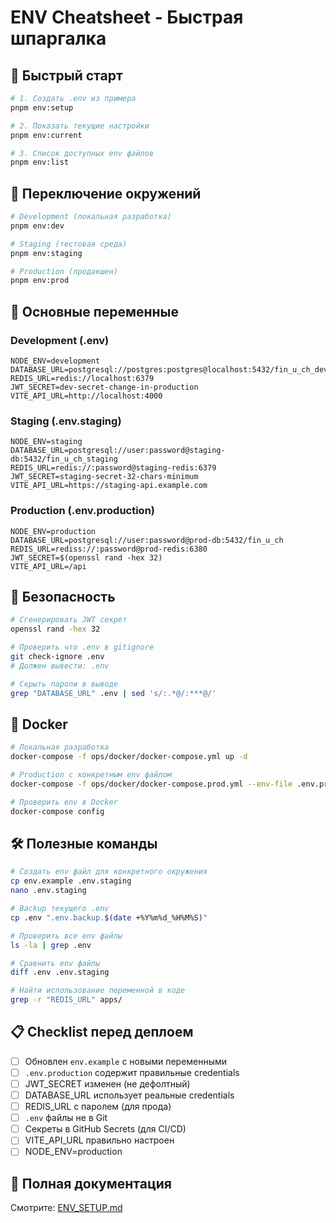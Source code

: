 # ENV Cheatsheet - Быстрая шпаргалка

## 🚀 Быстрый старт

```bash
# 1. Создать .env из примера
pnpm env:setup

# 2. Показать текущие настройки
pnpm env:current

# 3. Список доступных env файлов
pnpm env:list
```

## 🔄 Переключение окружений

```bash
# Development (локальная разработка)
pnpm env:dev

# Staging (тестовая среда)
pnpm env:staging

# Production (продакшен)
pnpm env:prod
```

## 📝 Основные переменные

### Development (.env)

```env
NODE_ENV=development
DATABASE_URL=postgresql://postgres:postgres@localhost:5432/fin_u_ch_dev
REDIS_URL=redis://localhost:6379
JWT_SECRET=dev-secret-change-in-production
VITE_API_URL=http://localhost:4000
```

### Staging (.env.staging)

```env
NODE_ENV=staging
DATABASE_URL=postgresql://user:password@staging-db:5432/fin_u_ch_staging
REDIS_URL=redis://:password@staging-redis:6379
JWT_SECRET=staging-secret-32-chars-minimum
VITE_API_URL=https://staging-api.example.com
```

### Production (.env.production)

```env
NODE_ENV=production
DATABASE_URL=postgresql://user:password@prod-db:5432/fin_u_ch
REDIS_URL=rediss://:password@prod-redis:6380
JWT_SECRET=$(openssl rand -hex 32)
VITE_API_URL=/api
```

## 🔐 Безопасность

```bash
# Сгенерировать JWT секрет
openssl rand -hex 32

# Проверить что .env в gitignore
git check-ignore .env
# Должен вывести: .env

# Скрыть пароли в выводе
grep "DATABASE_URL" .env | sed 's/:.*@/:***@/'
```

## 🐳 Docker

```bash
# Локальная разработка
docker-compose -f ops/docker/docker-compose.yml up -d

# Production с конкретным env файлом
docker-compose -f ops/docker/docker-compose.prod.yml --env-file .env.production up -d

# Проверить env в Docker
docker-compose config
```

## 🛠️ Полезные команды

```bash
# Создать env файл для конкретного окружения
cp env.example .env.staging
nano .env.staging

# Backup текущего .env
cp .env ".env.backup.$(date +%Y%m%d_%H%M%S)"

# Проверить все env файлы
ls -la | grep .env

# Сравнить env файлы
diff .env .env.staging

# Найти использование переменной в коде
grep -r "REDIS_URL" apps/
```

## 📋 Checklist перед деплоем

- [ ] Обновлен `env.example` с новыми переменными
- [ ] `.env.production` содержит правильные credentials
- [ ] JWT_SECRET изменен (не дефолтный)
- [ ] DATABASE_URL использует реальные credentials
- [ ] REDIS_URL с паролем (для прода)
- [ ] `.env` файлы не в Git
- [ ] Секреты в GitHub Secrets (для CI/CD)
- [ ] VITE_API_URL правильно настроен
- [ ] NODE_ENV=production

## 📖 Полная документация

Смотрите: [ENV_SETUP.md](ENV_SETUP.md)
